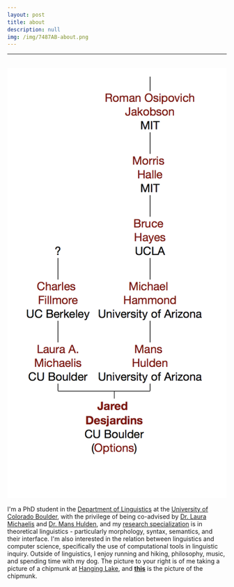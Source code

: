 ```yaml
---
layout: post
title: about
description: null
img: /img/7487AB-about.png
---
```


***

<br/>

<img class="col one right" src="/img/linguistree-snapshot.png">

I'm a PhD student in the [Department of Linguistics](http://www.colorado.edu/linguistics/) at the [University of Colorado Boulder](http://www.colorado.edu/), with the privilege of being co-advised by [Dr. Laura Michaelis](http://www.colorado.edu/faculty/michaelis/) and [Dr. Mans Hulden](http://verbs.colorado.edu/~mahu0110/), and my [research specialization](http://jared-desjardins.github.io/pages/3_research/) is in theoretical linguistics - particularly morphology, syntax, semantics, and their interface. I'm also interested in the relation between linguistics and computer science, specifically the use of computational tools in linguistic inquiry. Outside of linguistics, I enjoy running and hiking, philosophy, music, and spending time with my dog. The picture to your right is of me taking a picture of a chipmunk at [Hanging Lake](http://en.wikipedia.org/wiki/Hanging_Lake), and [__this__](http://jared-desjardins.github.io/img/chipmunk.jpg) is the picture of the chipmunk.
